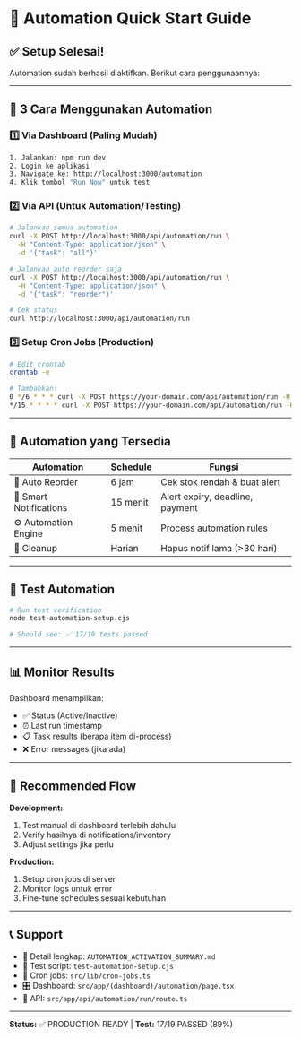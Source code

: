 # 🚀 Automation Quick Start Guide

## ✅ Setup Selesai!

Automation sudah berhasil diaktifkan. Berikut cara penggunaannya:

---

## 📱 3 Cara Menggunakan Automation

### 1️⃣ Via Dashboard (Paling Mudah)
```bash
1. Jalankan: npm run dev
2. Login ke aplikasi
3. Navigate ke: http://localhost:3000/automation
4. Klik tombol "Run Now" untuk test
```

### 2️⃣ Via API (Untuk Automation/Testing)
```bash
# Jalankan semua automation
curl -X POST http://localhost:3000/api/automation/run \
  -H "Content-Type: application/json" \
  -d '{"task": "all"}'

# Jalankan auto reorder saja
curl -X POST http://localhost:3000/api/automation/run \
  -H "Content-Type: application/json" \
  -d '{"task": "reorder"}'

# Cek status
curl http://localhost:3000/api/automation/run
```

### 3️⃣ Setup Cron Jobs (Production)
```bash
# Edit crontab
crontab -e

# Tambahkan:
0 */6 * * * curl -X POST https://your-domain.com/api/automation/run -H "Content-Type: application/json" -d '{"task":"reorder"}'
*/15 * * * * curl -X POST https://your-domain.com/api/automation/run -H "Content-Type: application/json" -d '{"task":"notifications"}'
```

---

## 🤖 Automation yang Tersedia

| Automation | Schedule | Fungsi |
|------------|----------|--------|
| 🔄 Auto Reorder | 6 jam | Cek stok rendah & buat alert |
| 🔔 Smart Notifications | 15 menit | Alert expiry, deadline, payment |
| ⚙️ Automation Engine | 5 menit | Process automation rules |
| 🧹 Cleanup | Harian | Hapus notif lama (>30 hari) |

---

## 🧪 Test Automation

```bash
# Run test verification
node test-automation-setup.cjs

# Should see: ✅ 17/19 tests passed
```

---

## 📊 Monitor Results

Dashboard menampilkan:
- ✅ Status (Active/Inactive)
- ⏰ Last run timestamp
- 📋 Task results (berapa item di-process)
- ❌ Error messages (jika ada)

---

## 🎯 Recommended Flow

**Development:**
1. Test manual di dashboard terlebih dahulu
2. Verify hasilnya di notifications/inventory
3. Adjust settings jika perlu

**Production:**
1. Setup cron jobs di server
2. Monitor logs untuk error
3. Fine-tune schedules sesuai kebutuhan

---

## 📞 Support

- 📝 Detail lengkap: `AUTOMATION_ACTIVATION_SUMMARY.md`
- 🧪 Test script: `test-automation-setup.cjs`
- 🔧 Cron jobs: `src/lib/cron-jobs.ts`
- 🎛️ Dashboard: `src/app/(dashboard)/automation/page.tsx`
- 🔌 API: `src/app/api/automation/run/route.ts`

---

**Status:** ✅ PRODUCTION READY | **Test:** 17/19 PASSED (89%)
